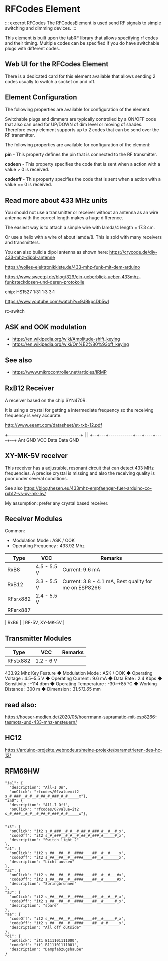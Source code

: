 # RFCodes Element

::: excerpt RFCodes
The RFCodesElement is used send RF signals to simple switching and dimming devices.
:::

This element is built upon the tabRF library that allows specifying rf codes and their timing.
Multiple codes can be specified if you do have switchable plugs with different codes.


## Web UI for the RFCodes Element

There is a dedicated card for this element available that allows sending 2 codes usually to switch a socket on and off.

<!-- ![DigitalOut Web UI](/elements/rfcodesui.png) -->


## Element Configuration

The following properties are available for configuration of the element.

<object data="/element.svg?rfcodes" type="image/svg+xml"></object>

Switchable plugs and dimmers are typically controlled by a ON/OFF code that also can used for UP/DOWN of dim level or moving of shades.
Therefore every element supports up to 2 codes that can be send over the RF transmitter.

The following properties are available for configuration of the element:

**pin** - This property defines the pin that is connected to the RF transmitter.

**codeon** - This property specifies the code that is sent when a action with a value > 0 is received.

**codeoff** - This property specifies the code that is sent when a action with a value == 0 is received.



## Read more about 433 MHz units

You should not use a transmitter or receiver without an antenna
as an wire antenna with the correct length makes a huge difference.

The easiest way is to attach a simple wire with lamda/4 length = 17.3 cm.

Or use a helix with a wire of about lamda/8. This is sold with many receivers and transmitters.

You can also build a dipol antenna as shown here: <https://crycode.de/diy-433-mhz-dipol-antenne>




https://wolles-elektronikkiste.de/433-mhz-funk-mit-dem-arduino

https://www.sweetpi.de/blog/329/ein-ueberblick-ueber-433mhz-funksteckdosen-und-deren-protokolle



chip: HS1527
 1:31
 1:3
 3:1

 https://www.youtube.com/watch?v=9JBkpcDb5wI

rc-switch


## ASK and OOK modulation

* <https://en.wikipedia.org/wiki/Amplitude-shift_keying>
* <https://en.wikipedia.org/wiki/On%E2%80%93off_keying>



## See also

* <https://www.mikrocontroller.net/articles/IRMP>



## RxB12 Receiver

A receiver based on the chip SYN470R.

It is using a crystal for getting a intermediate frequency so the receiving frequency is very accurate. 



http://www.eeant.com/datasheet/et-rxb-12.pdf

+------------------------------------+
|                                    |
+--+---+------------+---+----+----+--+
  Ant GND          VCC Data Data GND


## XY-MK-5V receiver

This receiver has a adjustable, resonant circuit that can detect 433 MHz frequencies. A precise crystal is missing
and also the receiving quality is poor under several conditions.

See also https://blog.thesen.eu/433mhz-empfaenger-fuer-arduino-co-rxb12-vs-xy-mk-5v/

My assumption: prefer any crystal based receiver.


## Receiver Modules

Common:
* Modulation Mode : ASK / OOK 
* Operating Frequency : 433.92 Mhz

| Type            | VCC         | Remarks               |
| --------------- | ----------- | --------------------- |
| RxB8            | 4.5 - 5.5 V | Current: 9.6 mA       |
| RxB12           | 3.3 - 5.5 V | Current: 3.8 - 4.1 mA, Best quality for me on ESP8266 |
| RFsrx882        | 2.4 - 5.5 V
| RFsrx887        | 

| RxB6            |
| RF-5V, XY-MK-5V |

## Transmitter Modules

| Type            | VCC         | Remarks               |
| --------------- | ----------- | --------------------- |
| RFstx882        | 1.2 - 6 V | 


433.92 Mhz
Key Feature
◆ Modulation Mode : ASK / OOK
◆ Operating Voltage : 4.5~5.5 V
◆ Operating Current : 9.6 mA
◆ Data Rate : 2.4 Kbps
◆ Sensitivity : -114 dbm
◆ Operating Temperature : -30~+85 ℃
◆ Working Distance : 300 m
◆ Dimension : 31.5*13.6*5 mm


## read also:

https://hoeser-medien.de/2020/05/hoerrmann-supramatic-mit-esp8266-tasmota-und-433-mhz-ansteuern/


## HC12

https://arduino-projekte.webnode.at/meine-projekte/parametrieren-des-hc-12/

## RFM69HW



```TXT
"ia1": {
  "description": "All-I On",
  "onClick": "rfcodes/0?value=it2 s_#_###__#_#__#_##_#_###_#_#_____x"},
"ia0": {
  "description": "All-I Off",
  "onClick": "rfcodes/0?value=it2 s_#_###__#_#__#_##_#_###_#_#_____x"},


"i3": {
  "onClick": "it2 s_#_###__#_#__#_##_#_###_#__#__#_x",
  "codeOff": "it2 s_#_###__#_#__#_##_#_###_#_____#_x",
  "description": "Switch light 2"
},
"a1": {
  "onClick": "it2 s_##__##__#__####____##__#__#____x",
  "codeOff": "it2 s_##__##__#__####____##__#_______x",
  "description": "Licht aussen"
},
"a2": {
  "onClick": "it2 s_##__##__#__####____##__#__#___#x",
  "codeOff": "it2 s_##__##__#__####____##__#______#x",
  "description": "Springbrunnen"
},
"a3": {
  "onClick": "it2 s_##__##__#__####____##__#__#__#_x",
  "codeOff": "it2 s_##__##__#__####____##__#_____#_x",
  "description": "spare"
},
"aa": {
  "codeOff": "it2 s_##__##__#__####____##__#_____#_x",
  "codeOff": "it2 s_##__##__#__####____##__#_#_____x",
  "description": "All off outside"
},
"d1": {
  "onClick": "it1 B111101111000",
  "codeOff": "it1 B111101111001",
  "description": "Dampfabzugshaube"
}
```
